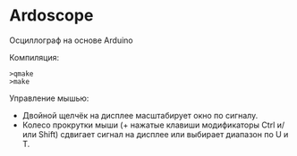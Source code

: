  
# Ardoscope

Осциллограф на основе Arduino

Компиляция:

    >qmake
    >make

Управление мышью:
* Двойной щелчёк на дисплее масштабирует окно по сигналу.
* Колесо прокрутки мыши (+ нажатые клавиши модификаторы Ctrl и/или Shift) сдвигает сигнал на дисплее или выбирает диапазон по U и T.
